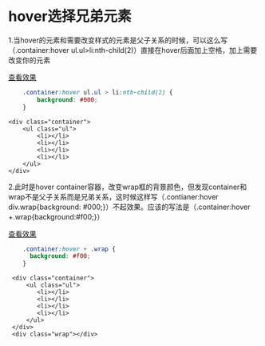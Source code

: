 # hover选择兄弟元素  

1.当hover的元素和需要改变样式的元素是父子关系的时候，可以这么写（.container:hover ul.ul>li:nth-child(2)）直接在hover后面加上空格，加上需要改变你的元素
     
  [查看效果](https://hahaniu666.github.io/IFE2018/CSS/TASK_3/test2.html)
  
```css
    .container:hover ul.ul > li:nth-child(2) {
        background: #000;
    }
```

    <div class="container">
        <ul class="ul">
            <li></li>
            <li></li>
            <li></li>
            <li></li>
        </ul>
    </div>       

2.此时是hover container容器，改变wrap框的背景颜色，但发现container和wrap不是父子关系而是兄弟关系，这时候这样写（.contianer:hover div.wrap{background: #000;}）不起效果。应该的写法是（.container:hover +.wrap{background:#f00;}）

 [查看效果](https://hahaniu666.github.io/IFE2018/CSS/TASK_3/test.html)

```css
    .container:hover + .wrap {
      background: #f00;
    }
```

     <div class="container">
         <ul class="ul">
            <li></li>
            <li></li>
            <li></li>
            <li></li>
         </ul>
     </div>
     <div class="wrap"></div>  
     
     
